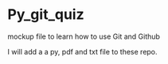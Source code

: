 # Py_git_quiz
mockup file to learn how to use Git and Github

I will add a a py, pdf and txt file to these repo.

